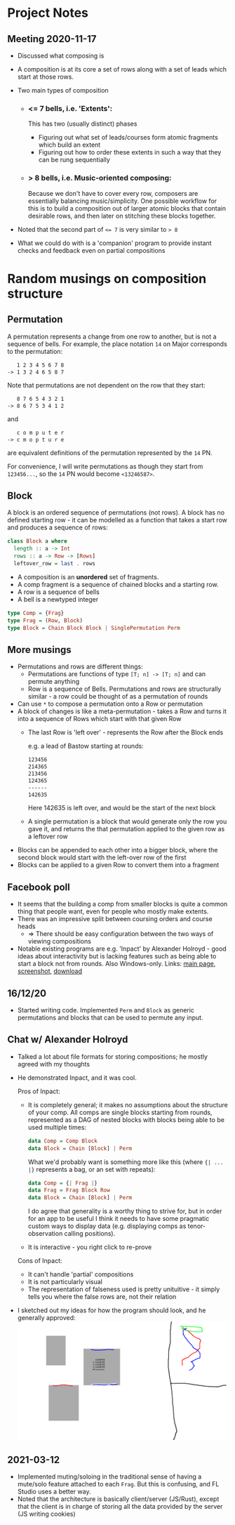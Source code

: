 # Project Notes

## Meeting 2020-11-17

- Discussed what composing is
- A composition is at its core a set of rows along with a set of leads which start at those rows.
- Two main types of composition
  - ### <= 7 bells, i.e. 'Extents':
    
    This has two (usually distinct) phases
    - Figuring out what set of leads/courses form atomic fragments which build an extent
    - Figuring out how to order these extents in such a way that they can be rung sequentially

  - ### > 8 bells, i.e. Music-oriented composing:

    Because we don't have to cover every row, composers are essentially balancing music/simplicity.
    One possible workflow for this is to build a composition out of larger atomic blocks that contain
    desirable rows, and then later on stitching these blocks together.

- Noted that the second part of `<= 7` is very similar to `> 8`
- What we could do with is a 'companion' program to provide instant checks and feedback even on partial
  compositions

# Random musings on composition structure

## Permutation

A permutation represents a change from one row to another, but is not a sequence of bells.  For example,
the place notation `14` on Major corresponds to the permutation:
```
   1 2 3 4 5 6 7 8
-> 1 3 2 4 6 5 8 7
```

Note that permutations are not dependent on the row that they start:
```
   8 7 6 5 4 3 2 1
-> 8 6 7 5 3 4 1 2
```
and
```
   c o m p u t e r
-> c m o p t u r e
```
are equivalent definitions of the permutation represented by the `14` PN.

For convenience, I will write permutations as though they start from `123456...`, so the `14` PN
would become `<13246587>`.

## Block

A block is an ordered sequence of permutations (not rows).  A block has no defined starting row - it
can be modelled as a function that takes a start row and produces a sequence of rows:

```haskell
class Block a where
  length :: a -> Int
  rows :: a -> Row -> [Rows]
  leftover_row = last . rows
```

- A composition is an **unordered** set of fragments.
- A comp fragment is a sequence of chained blocks and a starting row.
- A row is a sequence of bells
- A bell is a newtyped integer

```haskell
type Comp = {Frag}
type Frag = (Row, Block)
type Block = Chain Block Block | SinglePermutation Perm
```

## More musings

- Permutations and rows are different things:
  - Permutations are functions of type `[T; n] -> [T; n]` and can permute anything
  - Row is a sequence of Bells.
  Permutations and rows are structurally similar - a row could be thought of as a permutation
  of rounds
- Can use `*` to compose a permutation onto a Row or permutation
- A block of changes is like a meta-permutation - takes a Row and turns it into a sequence of
  Rows which start with that given Row
  - The last Row is 'left over' - represents the Row after the Block ends

    e.g. a lead of Bastow starting at rounds:
    ```text
    123456
    214365
    213456
    124365
    ------
    142635
    ```

    Here 142635 is left over, and would be the start of the next block

  - A single permutation is a block that would generate only the row you gave it, and returns the
    that permutation applied to the given row as a leftover row
- Blocks can be appended to each other into a bigger block, where the second block would start with
  the left-over row of the first
- Blocks can be applied to a given Row to convert them into a fragment

## Facebook poll

- It seems that the building a comp from smaller blocks is quite a common thing that people want,
  even for people who mostly make extents.
- There was an impressive split between coursing orders and course heads
  - => There should be easy configuration between the two ways of viewing compositions
- Notable existing programs are e.g. 'Inpact' by Alexander Holroyd - good ideas about interactivity
  but is lacking features such as being able to start a block not from rounds.  Also Windows-only.
  Links: [main page](https://www.math.ubc.ca/~holroyd/inpact/help.html),
  [screenshot](https://www.math.ubc.ca/~holroyd/inpact/scrsht.gif),
  [download](https://www.math.ubc.ca/~holroyd/inpact/inpact1_2.zip)

## 16/12/20

- Started writing code.  Implemented `Perm` and `Block` as generic permutations and blocks that can
  be used to permute any input.

## Chat w/ Alexander Holroyd

- Talked a lot about file formats for storing compositions; he mostly agreed with my thoughts
- He demonstrated Inpact, and it was cool.

  Pros of Inpact:
  - It is completely general; it makes no assumptions about the structure of your comp.  All comps
    are single blocks starting from rounds, represented as a DAG of nested blocks with blocks being
    able to be used multiple times:
    ```haskell
    data Comp = Comp Block
    data Block = Chain [Block] | Perm
    ```

    What we'd probably want is something more like this (where `{| ... |}` represents a bag, or an
    set with repeats):
    ```haskell
    data Comp = {| Frag |}
    data Frag = Frag Block Row
    data Block = Chain [Block] | Perm
    ```

    I do agree that generality is a worthy thing to strive for, but in order for an app to be
    useful I think it needs to have some pragmatic custom ways to display data (e.g. displaying
    comps as tenor-observation calling positions).
  - It is interactive - you right click to re-prove

  Cons of Inpact:
  - It can't handle 'partial' compositions
  - It is not particularly visual
  - The representation of falseness used is pretty unituitive - it simply tells you where the false
    rows are, not their relation
- I sketched out my ideas for how the program should look, and he generally approved:
  ![A-Holroyd sketch](a-holroyd.png)

## 2021-03-12

- Implemented muting/soloing in the traditional sense of having a mute/solo feature attached to each
  `Frag`.  But this is confusing, and FL Studio uses a better way.
- Noted that the architecture is basically client/server (JS/Rust), except that the client is in
  charge of storing all the data provided by the server (JS writing cookies)

